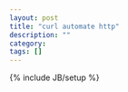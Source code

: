 ```yaml
---
layout: post
title: "curl automate http"
description: ""
category: 
tags: []
---
```

{% include JB/setup %}


